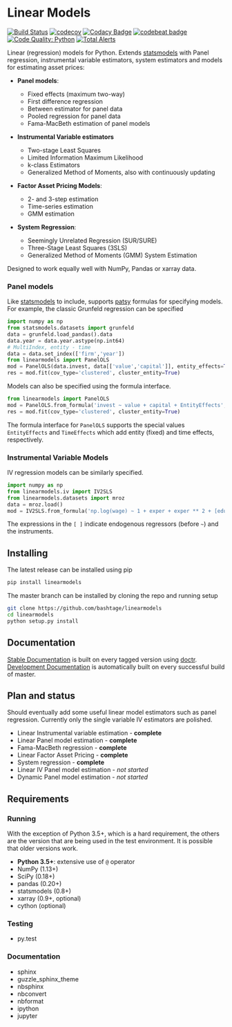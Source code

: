 # Linear Models

[![Build Status](https://travis-ci.org/bashtage/linearmodels.svg?branch=master)](https://travis-ci.org/bashtage/linearmodels)
[![codecov](https://codecov.io/gh/bashtage/linearmodels/branch/master/graph/badge.svg)](https://codecov.io/gh/bashtage/linearmodels)
[![Codacy Badge](https://api.codacy.com/project/badge/Grade/c771bce50a164b6fa71c344b374f140d)](https://www.codacy.com/app/bashtage/linearmodels?utm_source=github.com&amp;utm_medium=referral&amp;utm_content=bashtage/linearmodels&amp;utm_campaign=Badge_Grade)
[![codebeat badge](https://codebeat.co/badges/aaae2fb4-72b5-4a66-97cd-77b93488f243)](https://codebeat.co/projects/github-com-bashtage-linearmodels-master)
[![Code Quality: Python](https://img.shields.io/lgtm/grade/python/g/bashtage/linearmodels.svg?logo=lgtm&logoWidth=18)](https://lgtm.com/projects/g/bashtage/linearmodels/context:python)
[![Total Alerts](https://img.shields.io/lgtm/alerts/g/bashtage/linearmodels.svg?logo=lgtm&logoWidth=18)](https://lgtm.com/projects/g/bashtage/linearmodels/alerts)

Linear (regression) models for Python.  Extends
[statsmodels](http://www.statsmodels.org) with Panel regression,
instrumental variable estimators, system estimators and models for
estimating asset prices:
 
- **Panel models**:
    - Fixed effects (maximum two-way)
    - First difference regression
    - Between estimator for panel data
    - Pooled regression for panel data
    - Fama-MacBeth estimation of panel models
  
- **Instrumental Variable estimators**
    - Two-stage Least Squares
    - Limited Information Maximum Likelihood
    - k-class Estimators
    - Generalized Method of Moments, also with continuously updating

- **Factor Asset Pricing Models**:
    - 2- and 3-step estimation 
    - Time-series estimation
    - GMM estimation

- **System Regression**:
    - Seemingly Unrelated Regression (SUR/SURE)
    - Three-Stage Least Squares (3SLS)
    - Generalized Method of Moments (GMM) System Estimation
       
Designed to work equally well with NumPy, Pandas or xarray data.

### Panel models

Like [statsmodels](http://www.statsmodels.org) to include, supports 
[patsy](https://patsy.readthedocs.io/en/latest/) formulas for
specifying models. For example, the classic Grunfeld regression can be
specified

```python
import numpy as np
from statsmodels.datasets import grunfeld
data = grunfeld.load_pandas().data
data.year = data.year.astype(np.int64)
# MultiIndex, entity - time
data = data.set_index(['firm','year'])
from linearmodels import PanelOLS
mod = PanelOLS(data.invest, data[['value','capital']], entity_effects=True)
res = mod.fit(cov_type='clustered', cluster_entity=True)
```

Models can also be specified using the formula interface.
 
```python
from linearmodels import PanelOLS
mod = PanelOLS.from_formula('invest ~ value + capital + EntityEffects', data)
res = mod.fit(cov_type='clustered', cluster_entity=True)
```

The formula interface for ``PanelOLS`` supports the special values
``EntityEffects`` and ``TimeEffects`` which add entity (fixed) and time
effects, respectively.


### Instrumental Variable Models

IV regression models can be similarly specified.

```python
import numpy as np
from linearmodels.iv import IV2SLS
from linearmodels.datasets import mroz
data = mroz.load()
mod = IV2SLS.from_formula('np.log(wage) ~ 1 + exper + exper ** 2 + [educ ~ motheduc + fatheduc]', data)
```

The expressions in the `[ ]` indicate endogenous regressors (before `~`)
and the instruments.


## Installing

The latest release can be installed using pip

```bash
pip install linearmodels
```

The master branch can be installed by cloning the repo and running setup

```bash
git clone https://github.com/bashtage/linearmodels
cd linearmodels
python setup.py install
```

## Documentation

[Stable Documentation](https://bashtage.github.io/linearmodels/) is
built on every tagged version using
[doctr](https://github.com/drdoctr/doctr).
[Development Documentation](https://bashtage.github.io/linearmodels/devel)
is automatically built on every successful build of master.

## Plan and status

Should eventually add some useful linear model estimators such as panel
regression. Currently only the single variable IV estimators are polished.

* Linear Instrumental variable estimation - **complete**
* Linear Panel model estimation - **complete**
* Fama-MacBeth regression - **complete**
* Linear Factor Asset Pricing - **complete**
* System regression - **complete**
* Linear IV Panel model estimation - *not started*
* Dynamic Panel model estimation - *not started*


## Requirements

### Running

With the exception of Python 3.5+, which is a hard requirement, the
others are the version that are being used in the test environment.  It
is possible that older versions work.

* **Python 3.5+**: extensive use of `@` operator
* NumPy (1.13+)
* SciPy (0.18+)
* pandas (0.20+)
* statsmodels (0.8+)
* xarray (0.9+, optional)
* cython (optional)

### Testing

* py.test

### Documentation

* sphinx
* guzzle_sphinx_theme
* nbsphinx
* nbconvert
* nbformat
* ipython
* jupyter
